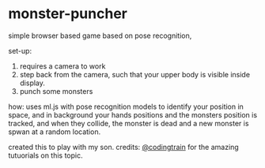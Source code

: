# monster-puncher
simple browser based game based on pose recognition,

set-up:
1. requires a camera to work
2. step back from the camera, such that your upper body is visible inside display.
3. punch some monsters

how:
uses ml.js with pose recognition models to identify your position in space,
and in background your hands positions and the monsters position is tracked,
and when they collide, the monster is dead and a new monster is spwan at a random location.


created this to play with my son.
credits: [@codingtrain](https://github.com/CodingTrain) for the amazing tutuorials on this topic.
